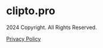 clipto.pro
==========

2024 Copyright. All Rights Reserved.  
  
[Privacy Policy](javascript:void(0);)